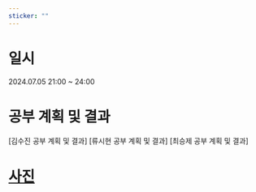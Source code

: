 ```yaml
---
sticker: ""
---
```

# 일시
2024.07.05 21:00 ~ 24:00

# 공부 계획 및 결과

[김수진 공부 계획 및 결과]
[류시현 공부 계획 및 결과]
[최승제 공부 계획 및 결과]

# [사진](https://cdn.discordapp.com/attachments/1258740781775065111/1258786194246996038/image.png?ex=668b49bf&is=6689f83f&hm=6eb2b31198d8c9c2968c129805d62f874c1ef900f99c128882d9e0c77e3011b3&)
